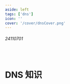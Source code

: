 ```yaml
---
aside: left
tags: ['dns']
icon: ''
cover: '/cover/dnsCover.png'
---
```

 
###### 24110701
 
<br/>
 
# DNS 知识